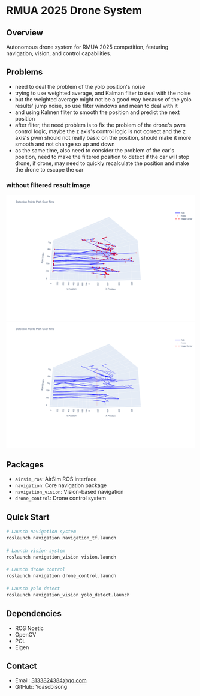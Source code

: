 # RMUA 2025 Drone System

## Overview
Autonomous drone system for RMUA 2025 competition, featuring navigation, vision, and control capabilities.

## Problems
- need to deal the problem of the yolo position's noise
- trying to use weighted average, and Kalman fliter to deal with the noise
- but the weighted average might not be a good way because of the yolo results' jump noise, so use fliter windows and mean to deal with it
- and using Kalmen fliter to smooth the position and predict the next position
- after fliter, the need problem is to fix the problem of the drone's pwm control logic, maybe the z axis's control logic is not correct and the z axis's pwm should not really basic on the position, should make it more smooth and not change so up and down
- as the same time, also need to consider the problem of the car's position, need to make the filtered position to detect if the car will stop drone, if drone, may need to quickly recalculate the position and make the drone to escape the car

### without flitered result image
![without flitered result image](drone_ws/src/navigation_vision/position_fliter/both.png)
![without flitered result image](drone_ws/src/navigation_vision/position_fliter/path.png)


## Packages
- `airsim_ros`: AirSim ROS interface
- `navigation`: Core navigation package
- `navigation_vision`: Vision-based navigation
- `drone_control`: Drone control system

## Quick Start
```bash
# Launch navigation system
roslaunch navigation navigation_tf.launch

# Launch vision system
roslaunch navigation_vision vision.launch

# Launch drone control
roslaunch navigation drone_control.launch

# Launch yolo detect
roslaunch navigation_vision yolo_detect.launch
```

## Dependencies
- ROS Noetic
- OpenCV
- PCL
- Eigen

## Contact
- Email: 3133824384@qq.com
- GitHub: Yoasobisong